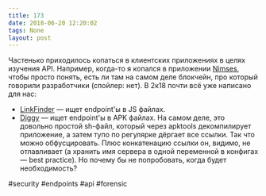 ```yaml
---
title: 173
date: 2018-06-20 12:20:02
tags: None
layout: post
---
```


Частенько приходилось копаться в клиентских приложениях в целях изучения API. Например, когда-то я копался в приложении [Nimses](https://nimses.com/ru_ru), чтобы просто понять, есть ли там на самом деле блокчейн, про который говорили разработчики (спойлер: нет). В 2к18 почти всё уже написано для нас:
+ [LinkFinder](https://github.com/GerbenJavado/LinkFinder) — ищет endpoint'ы в JS файлах.
+ [Diggy](https://github.com/s0md3v/Diggy) — ищет endpoint'ы в APK файлах. На самом деле, это довольно простой sh-файл, который через apktools декомпилирует приложение, а затем тупо по регулярке дёргает все ссылки. Так что можно обфусцировать. Плюс конкатенацию ссылки он, видимо, не отлавливает (а хранить имя сервера в одной переменной в конфигах — best practice). Но почему бы не попробовать, когда будет необходимость?

#security #endpoints #api #forensic

